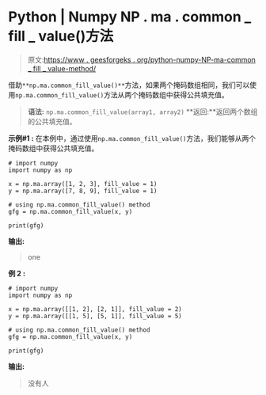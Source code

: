 # Python | Numpy NP . ma . common _ fill _ value()方法

> 原文:[https://www . geesforgeks . org/python-numpy-NP-ma-common _ fill _ value-method/](https://www.geeksforgeeks.org/python-numpy-np-ma-common_fill_value-method/)

借助`**np.ma.common_fill_value()**`方法，如果两个掩码数组相同，我们可以使用`np.ma.common_fill_value()`方法从两个掩码数组中获得公共填充值。

> **语法:** `np.ma.common_fill_value(array1, array2)`
> **返回:**返回两个数组的公共填充值。

**示例#1 :**
在本例中，通过使用`np.ma.common_fill_value()`方法，我们能够从两个掩码数组中获得公共填充值。

```
# import numpy
import numpy as np

x = np.ma.array([1, 2, 3], fill_value = 1)
y = np.ma.array([7, 8, 9], fill_value = 1)

# using np.ma.common_fill_value() method
gfg = np.ma.common_fill_value(x, y)

print(gfg)
```

**输出:**

> one

**例 2 :**

```
# import numpy
import numpy as np

x = np.ma.array([[1, 2], [2, 1]], fill_value = 2)
y = np.ma.array([[1, 5], [5, 1]], fill_value = 5)

# using np.ma.common_fill_value() method
gfg = np.ma.common_fill_value(x, y)

print(gfg)
```

**输出:**

> 没有人
